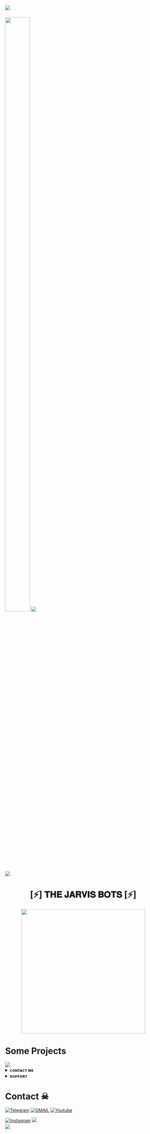<img src="https://user-images.githubusercontent.com/73097560/115834477-dbab4500-a447-11eb-908a-139a6edaec5c.gif">

<h3><img  style="align-item" :"center" src="https://telegra.ph/file/fbd55ee956abef2a74e15.jpg" width="80px" height="70%">
   <img src="https://readme-typing-svg.herokuapp.com?color=00BFFF&width=620&lines=✨+🦋+𝐇𝐄𝐘+𝐓𝐇𝐄𝐑𝐄+𝐓𝐇𝐈𝐒+𝐈𝐒+𝐕𝐈𝐏+𝐑𝐀𝐉𝐍𝐈𝐒𝐇+𝐗𝐃+💗+🥀"></b></h3>
<img src="https://user-images.githubusercontent.com/73097560/115834477-dbab4500-a447-11eb-908a-139a6edaec5c.gif">
<h1 align="center"><b>[⚡] 𝐓𝐇𝐄 𝐉𝐀𝐑𝐕𝐈𝐒 𝐁𝐎𝐓𝐒 [⚡]</b></h1>
<p align="center"><a href="https://t.me/jarvis2O"><img src="https://telegra.ph/file/83db3b7786ffa9948962b.jpg" width="400"></a></p>


# Some Projects

<a href="https://github.com/doraemon890/ANNIE-X-MUSIC">
  <img src="https://github-readme-stats.vercel.app/api/pin/?username=doraemon890&repo=ANNIE-X-MUSIC&cache_seconds=86400&theme=gotham">
</a>



<details>
<summary><b>ᴄᴏɴᴛᴀᴄᴛ ᴍᴇ</b></summary>
<br>
<h1> <img src="https://te.legra.ph/file/1f5f400d5a16ae3a89343.jpg" width="70px" style="border-radius: 50%"> ᴄᴏɴᴛᴀᴄᴛ ᴍᴇ </h1>

[<img src="https://te.legra.ph/file/3f6810f790713b26fe826.jpg" width="60px">](https://t.me/jarvis2O) [<img src="https://te.legra.ph/file/2a7a17fc66a8f5fe785c3.jpg" width="60px">](https://github.com/doraemon890) 
</details>
<details>
<summary><b>sᴜᴘᴘᴏʀᴛ</b></summary>
<a href="https://t.me/BWANDARLOK"><img title="Telegram" src="https://img.shields.io/badge/Telegram-%23000000.svg?&style=for-the-badge&logo=telegram&logoColor=61DAFB"></a>
</details>

# Contact ☠︎︎
<a href="https://t.me/jarvis2O"><img title="Telegram" src="https://img.shields.io/badge/Telegram-%23000000.svg?&style=for-the-badge&logo=telegram&logoColor=61DAFB"></a>
<a href="https://mail.google.com/mail/?view=cm&fs=1&to=hackerdoraemon2@gmail.com"><img title="GMAIL" src="https://img.shields.io/badge/Gmail-D14836?style=for-the-badge&logo=gmail&logoColor=white"></a>
<a href="https://youtube.com/@rajnisha3"><img title="Youtube" src="https://img.shields.io/badge/youtube-%230077B5.svg?&style=for-the-badge&logo=youtube&logoColor=white"></a>

<a href="https://instagram.com/_rajnish_mishra____"><img title="Instagram" src="https://img.shields.io/badge/instagram-%23E4405F.svg?&style=for-the-badge&logo=instagram&logoColor=white"></a>
<img src="https://user-images.githubusercontent.com/73097560/115834477-dbab4500-a447-11eb-908a-139a6edaec5c.gif">
<img src="https://camo.githubusercontent.com/82291b0fe831bfc6781e07fc5090cbd0a8b912bb8b8d4fec0696c881834f81ac/68747470733a2f2f70726f626f742e6d656469612f394575424971676170492e676966" width="800" height="3">
<img src="https://user-images.githubusercontent.com/73097560/115834477-dbab4500-a447-11eb-908a-139a6edaec5c.gif">
